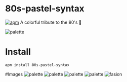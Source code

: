 # 80s-pastel-syntax

[![apm](https://img.shields.io/apm/dm/80s-pastel-syntax.svg?maxAge=2592000&style=flat-square)](https://atom.io/themes/80s-pastel-syntax)
A colorful tribute to the 80's :blue_heart:

![palette](https://raw.githubusercontent.com/Kelvinrr/80s-pastel-syntax/master/80s%20pattern.png)

# Install

```console
apm install 80s-pastel-syntax
```

#Images
![palette](https://raw.githubusercontent.com/Kelvinrr/80s-pastel-syntax/master/screenshot_1.png)
![palette](https://raw.githubusercontent.com/Kelvinrr/80s-pastel-syntax/master/screenshot_2.png)
![palette](https://raw.githubusercontent.com/Kelvinrr/80s-pastel-syntax/master/screenshot_3.png)
![palette](https://raw.githubusercontent.com/Kelvinrr/80s-pastel-syntax/master/screenshot_4.png)
![fasion](https://raw.githubusercontent.com/Kelvinrr/80s-pastel-syntax/master/80s-fashion-pastels.png)
